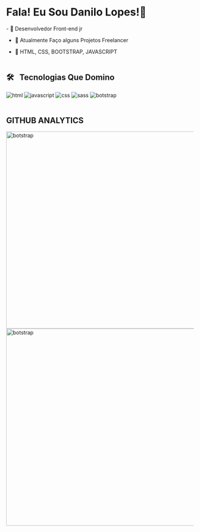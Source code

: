 <h1>Fala! Eu Sou Danilo Lopes!👋</h1>
- 🔴 Desenvolvedor Front-end jr

- 🔴 Atualmente Faço alguns Projetos Freelancer

- 🔴 HTML, CSS, BOOTSTRAP, JAVASCRIPT
<br></br>
<h2>🛠 &nbsp; Tecnologias Que Domino </h2>
<img align="center" alt="html" src="https://img.shields.io/badge/HTML5-E34F26?style=for-the-badge&logo=html5&logoColor=white">
<img align="center" alt="javascript" src="https://img.shields.io/badge/JavaScript-323330?style=for-the-badge&logo=javascript&logoColor=F7DF1E">
<img align="center" alt="css" src="https://img.shields.io/badge/CSS3-1572B6?style=for-the-badge&logo=css3&logoColor=white">
<img align="center" alt="sass" src="https://img.shields.io/badge/Sass-CC6699?style=for-the-badge&logo=sass&logoColor=white">
<img align="center" alt="botstrap" src="https://img.shields.io/badge/Bootstrap-563D7C?style=for-the-badge&logo=bootstrap&logoColor=white">
<br></br>
<h2>GITHUB ANALYTICS</h2>
<p align="left">
<img width="530em" alt="botstrap" src="https://github-readme-stats.vercel.app/api?username=daniloalveslopes&show_icons=true&theme=dracula&layout=compact">
<img width="530em" alt="botstrap" src="https://github-readme-stats.vercel.app/api/top-langs/?username=anuraghazra&layout=compact">
</p>

